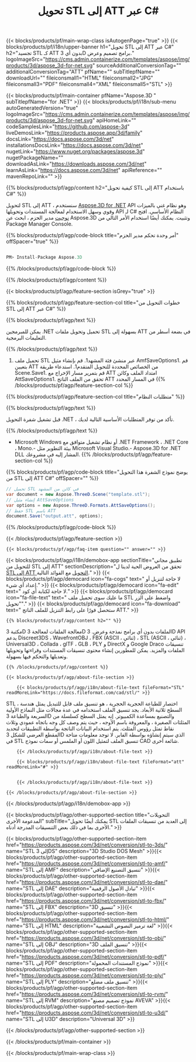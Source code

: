 ﻿---
title: تحويل STL إلى ATT عبر C# 
url: /ar/net/conversion/stl-to-att/ 
description: نموذج رمز للتحويل من STL إلى ATT C#. استخدم API رمز المثال لملفات الدُفعات STL ATT للتحويل داخل VB .NET أو Asp .NET أو أي تطبيق قائم على .NET.
---
{{< blocks/products/pf/main-wrap-class isAutogenPage="true" >}}
{{< blocks/products/pf/i18n/upper-banner h1="تحويل STL إلى ATT عبر C#" h2="تجسيد STL كـ ATT بدون أي 3D برامج تصميم وعرض." logoImageSrc="https://cms.admin.containerize.com/templates/aspose/img/products/3d/aspose_3d-for-net.svg" sourceAdditionalConversionTag="" additionalConversionTag="ATT" pfName="" subTitlepfName="" downloadUrl="" fileiconsmall1="HTML" fileiconsmall2="JPG" fileiconsmall3="PDF" fileiconsmall4="XML" fileiconsmall5="STL" >}}

{{< blocks/products/pf/main-container pfName="Aspose.3D " subTitlepfName="for .NET" >}}
{{< blocks/products/pf/i18n/sub-menu autoGeneratedVersion="true" logoImageSrc="https://cms.admin.containerize.com/templates/aspose/img/products/3d/aspose_3d-for-net.svg" apiHomeLink="" codeSamplesLink="https://github.com/aspose-3d" liveDemosLink="https://products.aspose.app/3d/family" docsLink="https://docs.aspose.com/3d/net" installationsDocsLink="https://docs.aspose.com/3d/net" nugetLink="https://www.nuget.org/packages/aspose.3d" nugetPackageName="" downloadAsLink="https://downloads.aspose.com/3d/net" learnAsLink="https://docs.aspose.com/3d/net" apiReference="" mavenRepoLink="" >}}

{{% blocks/products/pf/agp/content h2="كيفية تحويل STL إلى ATT باستخدام C#" %}}

 لتحويل STL إلى ATT ، سنستخدم
 [Aspose.3D for .NET](https://products.aspose.com/3d/net) 
 API وهو نظام غني بالميزات وقوي وسهل الاستخدام لمعالجة المستندات وتحويلها API لـ C# النظام الأساسي. افتح
 [نوجيت](https://www.nuget.org/packages/aspose.3d) 
 مدير الحزم ، ابحث عن
 Aspose.3D 
 وتثبيت. يمكنك أيضًا استخدام الأمر التالي من Package Manager Console.

{{% blocks/products/pf/agp/code-block title="أمر وحدة تحكم مدير الحزم" offSpacer="true" %}}

```cs

PM> Install-Package Aspose.3D


```

{{% /blocks/products/pf/agp/code-block %}}

{{% /blocks/products/pf/agp/content %}}

{{< blocks/products/pf/agp/feature-section isGrey="true" >}}

{{% blocks/products/pf/agp/feature-section-col title="خطوات التحويل من STL إلى ATT عبر C#" %}}

{{% blocks/products/pf/agp/text %}}

 يمكن للمبرمجين .NET تحميل وتحويل ملفات STL بسهولة إلى ATT في بضعة أسطر من التعليمات البرمجية.

{{% /blocks/products/pf/agp/text %}}

1. تحميل ملف STL عبر منشئ فئة المشهد1. قم بإنشاء مثيل AmfSaveOptions1. قم بتعيين ATT من الخصائص المحددة للتحويل المتقدم1. استدعاء طريقة Scene.Save1. قم بتمرير مسار الإخراج مع ATT امتداد الملف وكائن AttSaveOptions1. تحقق من الملف الناتج ATT في المسار المحدد
{{% /blocks/products/pf/agp/feature-section-col %}}

{{% blocks/products/pf/agp/feature-section-col title="متطلبات النظام" %}}

{{% blocks/products/pf/agp/text %}}

 قبل تشغيل شفرة التحويل .NET ، تأكد من توفر المتطلبات الأساسية التالية لديك.

{{% /blocks/products/pf/agp/text %}}

- Microsoft Windows أو نظام تشغيل متوافق مع .NET Framework ، .NET Core ، Mono.- بيئة التطوير مثل Microsoft Visual Studio.- Aspose.3D for .NET DLL المشار إليه في مشروعك.
{{% /blocks/products/pf/agp/feature-section-col %}}

{{% blocks/products/pf/agp/code-block title="يوضح نموذج الشفرة هذا التحويل من STL إلى ATT C#" offSpacer="" %}}

```cs
// تحميل STL في كائن من المشهد 
var document = new Aspose.ThreeD.Scene("template.stl");
// إنشاء مثيل AttSaveOptions 
var options = new Aspose.ThreeD.Formats.AttSaveOptions();
// حفظ STL باسم ATT 
document.Save("output.att", options); 


```

{{% /blocks/products/pf/agp/code-block %}}

{{< /blocks/products/pf/agp/feature-section >}}

    {{< blocks/products/pf/agp/faq-item question="" answer="" >}}
 

<!-- aboutfile Starts -->

{{< blocks/products/pf/agp/i18n/demobox-app sectionTitle="تطبيق مجاني للتحويل من STL إلى ATT" sectionDescription="تحقق من العروض الحية لدينا ل [STL إلى ATT التحويل](https://products.aspose.app/3d/conversion/stl-to-att) مع الفوائد التالية." >}}
        {{< blocks/products/pf/agp/democard icon="fa-cogs" text=" لا حاجة لتنزيل أو إعداد أي شيء." >}}
        {{< blocks/products/pf/agp/democard icon="fa-edit" text=" لا حاجة لكتابة أي كود." >}}
        {{< blocks/products/pf/agp/democard icon="fa-file-text" text=" ما عليك سوى تحميل ملف STL واضغط على الزر \"تحويل\"." >}}
        {{< blocks/products/pf/agp/democard icon="fa-download" text=" ستحصل فورًا على رابط التنزيل للملف الناتج ATT." >}}

    {{% blocks/products/pf/agp/content h2="" %}}

 مكتبة 3D معالجة الملفات لمعالجة 3D الملفات بدون أي برامج نمذجة وعرض. 3D API يدعم Discreet3DS ، WavefrontOBJ ، FBX (ASCII ، ثنائي) ، STL (ASCII ، ثنائي) ، Universal3D ، Collada ، glTF ، GLB ، PLY و DirectX و Google Draco تنسيقات الملفات والمزيد. يمكن للمطورين إنشاء محتوى تنسيقات المستندات وقراءتها وتحويلها وتعديلها والتحكم فيها بسهولة.



    {{% /blocks/products/pf/agp/content %}}

    {{< blocks/products/pf/agp/about-file-section >}}

        {{< blocks/products/pf/agp/i18n/about-file-text fileFormat="STL" readMoreLink="https://docs.fileformat.com/cad/stl/" >}}
STL ، اختصار للطباعة الحجرية الحجرية ، هو تنسيق ملف قابل للتبديل يمثل هندسة السطح ثلاثية الأبعاد. يجد تنسيق الملف استخدامه في عدة مجالات مثل النماذج الأولية السريعة والطباعة 3D والتصنيع بمساعدة الكمبيوتر. إنه يمثل السطح كسلسلة من المثلثات الصغيرة ، والمعروفة باسم الأوجه ، حيث يتم وصف كل وجه باتجاه عمودي وثلاث نقاط تمثل رؤوس المثلث. يتم استخدام البيانات الناتجة بواسطة التطبيقات لتحديد المقطع العرضي للشكل 3D الذي سيتم إنشاؤه بواسطة الفابر. لا توجد معلومات متاحة في STL تنسيق الملف لتمثيل اللون أو الملمس أو سمات نموذج CAD شائعة أخرى.

        {{< /blocks/products/pf/agp/i18n/about-file-text >}}

        {{< blocks/products/pf/agp/i18n/about-file-text fileFormat="att" readMoreLink="#" >}}


        {{< /blocks/products/pf/agp/i18n/about-file-text >}}

    {{< /blocks/products/pf/agp/about-file-section >}}

{{< /blocks/products/pf/agp/i18n/demobox-app >}}

<!-- aboutfile Ends -->

{{< blocks/products/pf/agp/other-supported-section title="التحويلات المدعومة الأخرى" subTitle="يمكنك أيضًا تحويل STL إلى العديد من تنسيقات الملفات الأخرى بما في ذلك بعض التنسيقات المدرجة أدناه." >}}

{{< blocks/products/pf/agp/other-supported-section-item href="https://products.aspose.com/3d/net/conversion/stl-to-3ds/" name="STL إلى 3DS" description="3D Studio DOS Mesh" >}}{{< blocks/products/pf/agp/other-supported-section-item href="https://products.aspose.com/3d/net/conversion/stl-to-amf/" name="STL إلى AMF" description="تنسيق التصنيع الإضافي" >}}{{< blocks/products/pf/agp/other-supported-section-item href="https://products.aspose.com/3d/net/conversion/stl-to-dae/" name="STL إلى DAE" description="تبادل الأصول الرقمية" >}}{{< blocks/products/pf/agp/other-supported-section-item href="https://products.aspose.com/3d/net/conversion/stl-to-fbx/" name="STL إلى FBX" description="3D تنسيق" >}}{{< blocks/products/pf/agp/other-supported-section-item href="https://products.aspose.com/3d/net/conversion/stl-to-html/" name="STL إلى HTML" description="لغة ترميز النصوص التشعبية" >}}{{< blocks/products/pf/agp/other-supported-section-item href="https://products.aspose.com/3d/net/conversion/stl-to-obj/" name="STL إلى OBJ" description="3D تنسيق الملف" >}}{{< blocks/products/pf/agp/other-supported-section-item href="https://products.aspose.com/3d/net/conversion/stl-to-pdf/" name="STL إلى PDF" description="نموذج المستندات المحمولة" >}}{{< blocks/products/pf/agp/other-supported-section-item href="https://products.aspose.com/3d/net/conversion/stl-to-ply/" name="STL إلى PLY" description="تنسيق ملف مضلع" >}}{{< blocks/products/pf/agp/other-supported-section-item href="https://products.aspose.com/3d/net/conversion/stl-to-rvm/" name="STL إلى RVM" description="نموذج تصميم مصنع AVEVA" >}}{{< blocks/products/pf/agp/other-supported-section-item href="https://products.aspose.com/3d/net/conversion/stl-to-u3d/" name="STL إلى U3D" description="Universal 3D" >}}

{{< /blocks/products/pf/agp/other-supported-section >}}

{{< /blocks/products/pf/main-container >}}
    
{{< /blocks/products/pf/main-wrap-class >}}